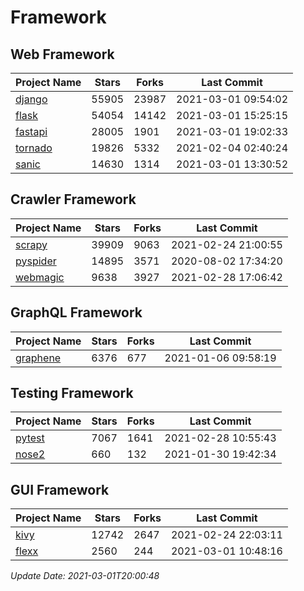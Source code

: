 # Framework

## Web Framework
| Project Name | Stars | Forks | Last Commit |
| ------------ | ----- | ----- | ----------- |
| [django](https://github.com/django/django) | 55905 | 23987 | 2021-03-01 09:54:02 |
| [flask](https://github.com/pallets/flask) | 54054 | 14142 | 2021-03-01 15:25:15 |
| [fastapi](https://github.com/tiangolo/fastapi) | 28005 | 1901 | 2021-03-01 19:02:33 |
| [tornado](https://github.com/tornadoweb/tornado) | 19826 | 5332 | 2021-02-04 02:40:24 |
| [sanic](https://github.com/sanic-org/sanic) | 14630 | 1314 | 2021-03-01 13:30:52 |

## Crawler Framework
| Project Name | Stars | Forks | Last Commit |
| ------------ | ----- | ----- | ----------- |
| [scrapy](https://github.com/scrapy/scrapy) | 39909 | 9063 | 2021-02-24 21:00:55 |
| [pyspider](https://github.com/binux/pyspider) | 14895 | 3571 | 2020-08-02 17:34:20 |
| [webmagic](https://github.com/code4craft/webmagic) | 9638 | 3927 | 2021-02-28 17:06:42 |

## GraphQL Framework
| Project Name | Stars | Forks | Last Commit |
| ------------ | ----- | ----- | ----------- |
| [graphene](https://github.com/graphql-python/graphene) | 6376 | 677 | 2021-01-06 09:58:19 |

## Testing Framework
| Project Name | Stars | Forks | Last Commit |
| ------------ | ----- | ----- | ----------- |
| [pytest](https://github.com/pytest-dev/pytest) | 7067 | 1641 | 2021-02-28 10:55:43 |
| [nose2](https://github.com/nose-devs/nose2) | 660 | 132 | 2021-01-30 19:42:34 |

## GUI Framework
| Project Name | Stars | Forks | Last Commit |
| ------------ | ----- | ----- | ----------- |
| [kivy](https://github.com/kivy/kivy) | 12742 | 2647 | 2021-02-24 22:03:11 |
| [flexx](https://github.com/flexxui/flexx) | 2560 | 244 | 2021-03-01 10:48:16 |

*Update Date: 2021-03-01T20:00:48*